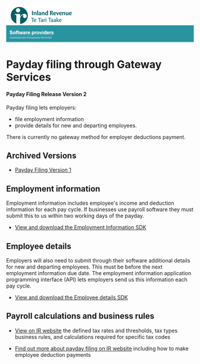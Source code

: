 ![IRD logo](../Images/IRlogo.gif)
![Software Dev](../Images/SoftwareDev.png)

# Payday filing through Gateway Services

#### Payday Filing Release Version 2

Payday filing lets employers:
* file employment information
* provide details for new and departing employees.

There is currently no gateway method for employer deductions payment.

## Archived Versions 
* [Payday Filing Version 1](./Archive/V1/)

## Employment information

Employment information includes employee's income and deduction information for each pay cycle. 
If businesses use payroll software they must submit this to us within two working days of the payday.

* [View and download the Employment Information SDK](Employment%20Information)

## Employee details

Employers will also need to submit through their software additional details for new and departing employees. This must be before the next employment information due date.
The employment information application programming interface (API) lets employers send us this information each pay cycle.

* [View and download the Employee details SDK](Employee%20Details)

## Payroll calculations and business rules

* [View on IR website](https://www.ird.govt.nz/software-providers/explore-products-contents/payday-product-api/payroll-calculations-and-business-rules/) the defined tax rates and thresholds, tax types business rules, and calculations required for specific tax codes

* [Find out more about payday filing on IR website](https://www.ird.govt.nz/payroll-employers/returns-payments/payday-filing/) including how to make employee deduction payments